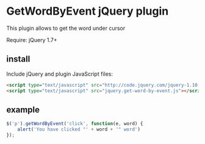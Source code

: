 GetWordByEvent jQuery plugin
========================

This plugin allows to get the word under cursor

Require: jQuery 1.7+

install
-------
Include jQuery and plugin JavaScript files:
```html
<script type="text/javascript" src="http://code.jquery.com/jquery-1.10.1.min.js"></script>
<script type="text/javascript" src="jquery.get-word-by-event.js"></script>
```

example
-------

```js
$('p').getWordByEvent('click', function(e, word) {
    alert('You have clicked "' + word + '" word')
});
```
